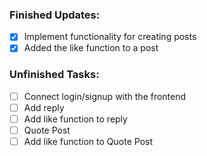 ### Finished Updates:
- [x] Implement functionality for creating posts
- [x] Added the like function to a post

### Unfinished Tasks:
- [ ] Connect login/signup with the frontend
- [ ] Add reply
- [ ] Add like function to reply
- [ ] Quote Post
- [ ] Add like function to Quote Post
